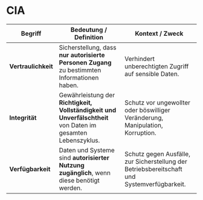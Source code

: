
# CIA

| Begriff             | Bedeutung / Definition                                                                                                                                                                              | Kontext / Zweck                                                                                                                                             |
| ------------------- | --------------------------------------------------------------------------------------------------------------------------------------------------------------------------------------------------- | ----------------------------------------------------------------------------------------------------------------------------------------------------------- |
| **Vertraulichkeit** | Sicherstellung, dass **nur autorisierte Personen Zugang** zu bestimmten Informationen haben.                                                                                                        | Verhindert unberechtigten Zugriff auf sensible Daten.                                                                     |
| **Integrität**      | Gewährleistung der **Richtigkeit, Vollständigkeit und Unverfälschtheit** von Daten im gesamten Lebenszyklus.                                                                                        | Schutz vor ungewollter oder böswilliger Veränderung, Manipulation, Korruption.                 |
| **Verfügbarkeit**   | Daten und Systeme sind **autorisierter Nutzung zugänglich**, wenn diese benötigt werden.                                                                                                            | Schutz gegen Ausfälle, zur Sicherstellung der Betriebsbereitschaft und Systemverfügbarkeit.                               |
